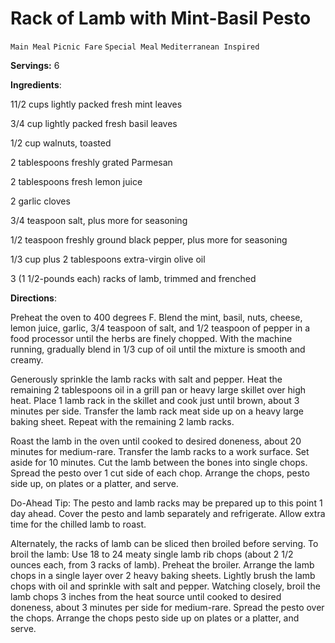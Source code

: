 # Rack of Lamb with Mint-Basil Pesto

`Main Meal` `Picnic Fare` `Special Meal` `Mediterranean Inspired`

**Servings:** 6 

**Ingredients**:

11/2 cups lightly packed fresh mint leaves

3/4 cup lightly packed fresh basil leaves

1/2 cup walnuts, toasted

2 tablespoons freshly grated Parmesan

2 tablespoons fresh lemon juice

2 garlic cloves

3/4 teaspoon salt, plus more for seasoning

1/2 teaspoon freshly ground black pepper, plus more for seasoning

1/3 cup plus 2 tablespoons extra-virgin olive oil

3 (1 1/2-pounds each) racks of lamb, trimmed and frenched

**Directions**:   

Preheat the oven to 400 degrees F. Blend the mint, basil, nuts, cheese, lemon juice, garlic, 3/4 teaspoon of salt, and 1/2 teaspoon of pepper in a food processor until the herbs are finely chopped. With the machine running, gradually blend in 1/3 cup of oil until the mixture is smooth and creamy.

Generously sprinkle the lamb racks with salt and pepper. Heat the remaining 2 tablespoons oil in a grill pan or heavy large skillet over high heat. Place 1 lamb rack in the skillet and cook just until brown, about 3 minutes per side. Transfer the lamb rack meat side up on a heavy large baking sheet. Repeat with the remaining 2 lamb racks.

Roast the lamb in the oven until cooked to desired doneness, about 20 minutes for medium-rare. Transfer the lamb racks to a work surface. Set aside for 10 minutes. Cut the lamb between the bones into single chops. Spread the pesto over 1 cut side of each chop. Arrange the chops, pesto side up, on plates or a platter, and serve.

Do-Ahead Tip: The pesto and lamb racks may be prepared up to this point 1 day ahead. Cover the pesto and lamb separately and refrigerate. Allow extra time for the chilled lamb to roast.

Alternately, the racks of lamb can be sliced then broiled before serving. To broil the lamb: Use 18 to 24 meaty single lamb rib chops (about 2 1/2 ounces each, from 3 racks of lamb). Preheat the broiler. Arrange the lamb chops in a single layer over 2 heavy baking sheets. Lightly brush the lamb chops with oil and sprinkle with salt and pepper. Watching closely, broil the lamb chops 3 inches from the heat source until cooked to desired doneness, about 3 minutes per side for medium-rare. Spread the pesto over the chops. Arrange the chops pesto side up on plates or a platter, and serve.

          
